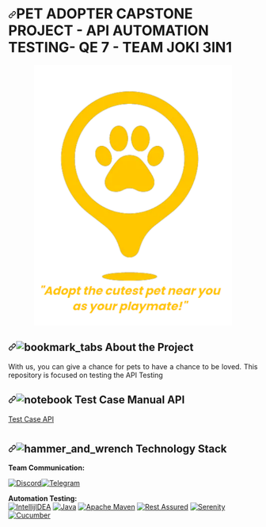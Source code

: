 <h1 dir="auto"><a id="user-content--about-the-project" class="anchor" aria-hidden="true" href="#-about-the-project"><svg class="octicon octicon-link" viewBox="0 0 16 16" version="1.1" width="16" height="16" aria-hidden="true"><path fill-rule="evenodd" d="M7.775 3.275a.75.75 0 001.06 1.06l1.25-1.25a2 2 0 112.83 2.83l-2.5 2.5a2 2 0 01-2.83 0 .75.75 0 00-1.06 1.06 3.5 3.5 0 004.95 0l2.5-2.5a3.5 3.5 0 00-4.95-4.95l-1.25 1.25zm-4.69 9.64a2 2 0 010-2.83l2.5-2.5a2 2 0 012.83 0 .75.75 0 001.06-1.06 3.5 3.5 0 00-4.95 0l-2.5 2.5a3.5 3.5 0 004.95 4.95l1.25-1.25a.75.75 0 00-1.06-1.06l-1.25 1.25a2 2 0 01-2.83 0z"></path></svg></a>PET ADOPTER CAPSTONE PROJECT - API AUTOMATION TESTING- QE 7 - TEAM JOKI 3IN1</h1>

<div align="center" dir="auto">
  <a href="https://pet-adopter-frontend.vercel.app/" rel="nofollow">
    <img src="https://github.com/FattahWG/Draft-Image/blob/main/logo.png" width="400">
  </a>
</div>

<h2 dir="auto"><a id="user-content--about-the-project" class="anchor" aria-hidden="true" href="#-about-the-project"><svg class="octicon octicon-link" viewBox="0 0 16 16" version="1.1" width="16" height="16" aria-hidden="true"><path fill-rule="evenodd" d="M7.775 3.275a.75.75 0 001.06 1.06l1.25-1.25a2 2 0 112.83 2.83l-2.5 2.5a2 2 0 01-2.83 0 .75.75 0 00-1.06 1.06 3.5 3.5 0 004.95 0l2.5-2.5a3.5 3.5 0 00-4.95-4.95l-1.25 1.25zm-4.69 9.64a2 2 0 010-2.83l2.5-2.5a2 2 0 012.83 0 .75.75 0 001.06-1.06 3.5 3.5 0 00-4.95 0l-2.5 2.5a3.5 3.5 0 004.95 4.95l1.25-1.25a.75.75 0 00-1.06-1.06l-1.25 1.25a2 2 0 01-2.83 0z"></path></svg></a><g-emoji class="g-emoji" alias="bookmark_tabs" fallback-src="https://github.githubassets.com/images/icons/emoji/unicode/1f4d1.png"><img class="emoji" alt="bookmark_tabs" height="20" width="20" src="https://github.githubassets.com/images/icons/emoji/unicode/1f4d1.png"></g-emoji> About the Project</h2>

<p align="justify" dir="auto">With us, you can give a chance for pets to have a chance to be loved. This repository is focused on testing the API Testing</p>

<h2 dir="auto"><a id="user-content--testing-documentation" class="anchor" aria-hidden="true" href="#-testing-documentation"><svg class="octicon octicon-link" viewBox="0 0 16 16" version="1.1" width="16" height="16" aria-hidden="true"><path fill-rule="evenodd" d="M7.775 3.275a.75.75 0 001.06 1.06l1.25-1.25a2 2 0 112.83 2.83l-2.5 2.5a2 2 0 01-2.83 0 .75.75 0 00-1.06 1.06 3.5 3.5 0 004.95 0l2.5-2.5a3.5 3.5 0 00-4.95-4.95l-1.25 1.25zm-4.69 9.64a2 2 0 010-2.83l2.5-2.5a2 2 0 012.83 0 .75.75 0 001.06-1.06 3.5 3.5 0 00-4.95 0l-2.5 2.5a3.5 3.5 0 004.95 4.95l1.25-1.25a.75.75 0 00-1.06-1.06l-1.25 1.25a2 2 0 01-2.83 0z"></path></svg></a><g-emoji class="g-emoji" alias="notebook" fallback-src="https://github.githubassets.com/images/icons/emoji/unicode/1f4d3.png"><img class="emoji" alt="notebook" height="20" width="20" src="https://github.githubassets.com/images/icons/emoji/unicode/1f4d3.png"></g-emoji> Test Case Manual API</h2>

<a href="https://docs.google.com/spreadsheets/d/1dZ_OUh3QXn6PVclolyX4eECcvwnayEbnY9SmQR9M9-w/edit?usp=sharing" rel="nofollow">Test Case API</a>

#

<h2 dir="auto"><a id="user-content--tools" class="anchor" aria-hidden="true" href="#-tools"><svg class="octicon octicon-link" viewBox="0 0 16 16" version="1.1" width="16" height="16" aria-hidden="true"><path fill-rule="evenodd" d="M7.775 3.275a.75.75 0 001.06 1.06l1.25-1.25a2 2 0 112.83 2.83l-2.5 2.5a2 2 0 01-2.83 0 .75.75 0 00-1.06 1.06 3.5 3.5 0 004.95 0l2.5-2.5a3.5 3.5 0 00-4.95-4.95l-1.25 1.25zm-4.69 9.64a2 2 0 010-2.83l2.5-2.5a2 2 0 012.83 0 .75.75 0 001.06-1.06 3.5 3.5 0 00-4.95 0l-2.5 2.5a3.5 3.5 0 004.95 4.95l1.25-1.25a.75.75 0 00-1.06-1.06l-1.25 1.25a2 2 0 01-2.83 0z"></path></svg></a><g-emoji class="g-emoji" alias="hammer_and_wrench" fallback-src="https://github.githubassets.com/images/icons/emoji/unicode/1f6e0.png"><img class="emoji" alt="hammer_and_wrench" height="20" width="20" src="https://github.githubassets.com/images/icons/emoji/unicode/1f6e0.png"></g-emoji> Technology Stack</h2>

<p dir="auto"><strong>Team Communication:</strong></p>

<a target="_blank" rel="noopener noreferrer nofollow" href="https://camo.githubusercontent.com/9a04246df38f73327b330dc71d3717e44a48e4495d5b88442942bd9e6b03cebb/68747470733a2f2f696d672e736869656c64732e696f2f62616467652f446973636f72642d2532333732383944412e7376673f7374796c653d666f722d7468652d6261646765266c6f676f3d646973636f7264266c6f676f436f6c6f723d7768697465"><img src="https://camo.githubusercontent.com/9a04246df38f73327b330dc71d3717e44a48e4495d5b88442942bd9e6b03cebb/68747470733a2f2f696d672e736869656c64732e696f2f62616467652f446973636f72642d2532333732383944412e7376673f7374796c653d666f722d7468652d6261646765266c6f676f3d646973636f7264266c6f676f436f6c6f723d7768697465" alt="Discord" data-canonical-src="https://img.shields.io/badge/Discord-%237289DA.svg?style=for-the-badge&amp;logo=discord&amp;logoColor=white" style="max-width: 100%;"></a><a target="_blank" rel="noopener noreferrer nofollow" href="https://camo.githubusercontent.com/19614a838799afbd1cf7c195589ac279cfd710358575e87c0f2d8403113f7724/68747470733a2f2f696d672e736869656c64732e696f2f62616467652f54454c454752414d2d77686974653f7374796c653d666f722d7468652d6261646765266c6f676f3d74656c656772616d26636f6c6f723d7768697465266c6162656c436f6c6f723d7768697465266c6f676f436f6c6f723d626c7565"><img src="https://camo.githubusercontent.com/19614a838799afbd1cf7c195589ac279cfd710358575e87c0f2d8403113f7724/68747470733a2f2f696d672e736869656c64732e696f2f62616467652f54454c454752414d2d77686974653f7374796c653d666f722d7468652d6261646765266c6f676f3d74656c656772616d26636f6c6f723d7768697465266c6162656c436f6c6f723d7768697465266c6f676f436f6c6f723d626c7565" alt="Telegram" data-canonical-src="https://img.shields.io/badge/TELEGRAM-white?style=for-the-badge&amp;logo=telegram&amp;color=white&amp;labelColor=white&amp;logoColor=white" style="max-width: 100%;"></a></p>

<p dir="auto"><strong>Automation Testing:</strong><br>
<a target="_blank" rel="noopener noreferrer nofollow" href="https://camo.githubusercontent.com/a2fdb686bf3f4bd26f142a4b60bde87647ff18e340d8251e0aea3fa551bb568e/68747470733a2f2f696d672e736869656c64732e696f2f62616467652f496e74656c6c694a494445412d3030303030302e7376673f7374796c653d666f722d7468652d6261646765266c6f676f3d696e74656c6c696a2d69646561266c6f676f436f6c6f723d7768697465"><img src="https://camo.githubusercontent.com/a2fdb686bf3f4bd26f142a4b60bde87647ff18e340d8251e0aea3fa551bb568e/68747470733a2f2f696d672e736869656c64732e696f2f62616467652f496e74656c6c694a494445412d3030303030302e7376673f7374796c653d666f722d7468652d6261646765266c6f676f3d696e74656c6c696a2d69646561266c6f676f436f6c6f723d7768697465" alt="IntellijIDEA" data-canonical-src="https://img.shields.io/badge/IntelliJIDEA-000000.svg?style=for-the-badge&amp;logo=intellij-idea&amp;logoColor=white" style="max-width: 100%;"></a>
<a target="_blank" rel="noopener noreferrer nofollow" href="https://camo.githubusercontent.com/6cbecd63a9a8f83ee186885c446938820ffa8304942a284ee6e1e2acb2bfd822/68747470733a2f2f696d672e736869656c64732e696f2f62616467652f6a6176612d2532334544384230302e7376673f7374796c653d666f722d7468652d6261646765266c6f676f3d6a617661266c6f676f436f6c6f723d7768697465"><img src="https://camo.githubusercontent.com/6cbecd63a9a8f83ee186885c446938820ffa8304942a284ee6e1e2acb2bfd822/68747470733a2f2f696d672e736869656c64732e696f2f62616467652f6a6176612d2532334544384230302e7376673f7374796c653d666f722d7468652d6261646765266c6f676f3d6a617661266c6f676f436f6c6f723d7768697465" alt="Java" data-canonical-src="https://img.shields.io/badge/java-%23ED8B00.svg?style=for-the-badge&amp;logo=java&amp;logoColor=white" style="max-width: 100%;"></a>
<a target="_blank" rel="noopener noreferrer nofollow" href="https://camo.githubusercontent.com/b52f767e323c38d0911c0ceceec21b9624b948fd526266170bf93886f3f2a8ca/68747470733a2f2f696d672e736869656c64732e696f2f62616467652f4170616368652532304d6176656e2d4337314133363f7374796c653d666f722d7468652d6261646765266c6f676f3d4170616368652532304d6176656e266c6f676f436f6c6f723d7768697465"><img src="https://camo.githubusercontent.com/b52f767e323c38d0911c0ceceec21b9624b948fd526266170bf93886f3f2a8ca/68747470733a2f2f696d672e736869656c64732e696f2f62616467652f4170616368652532304d6176656e2d4337314133363f7374796c653d666f722d7468652d6261646765266c6f676f3d4170616368652532304d6176656e266c6f676f436f6c6f723d7768697465" alt="Apache Maven" data-canonical-src="https://img.shields.io/badge/Apache%20Maven-C71A36?style=for-the-badge&amp;logo=Apache%20Maven&amp;logoColor=white" style="max-width: 100%;"></a>
<a target="_blank" rel="noopener noreferrer nofollow" href="https://camo.githubusercontent.com/1ab7830c6b3f789f40be2c362bf4e9c20ee33c6e624f669a12b5ec6b22adeafb/68747470733a2f2f696d672e736869656c64732e696f2f62616467652f2d72657374253230617373757265642d3030303030303f7374796c653d666f722d7468652d6261646765266c6f676f3d726573742d61737375726564266c6f676f436f6c6f723d626c61636b"><img src="https://camo.githubusercontent.com/1ab7830c6b3f789f40be2c362bf4e9c20ee33c6e624f669a12b5ec6b22adeafb/68747470733a2f2f696d672e736869656c64732e696f2f62616467652f2d72657374253230617373757265642d3030303030303f7374796c653d666f722d7468652d6261646765266c6f676f3d726573742d61737375726564266c6f676f436f6c6f723d626c61636b" alt="Rest Assured" data-canonical-src="https://img.shields.io/badge/-rest%20assured-000000?style=for-the-badge&amp;logo=rest-assured&amp;logoColor=black" style="max-width: 100%;"></a>
<a target="_blank" rel="noopener noreferrer nofollow" href="https://camo.githubusercontent.com/0ee0da0f48f6b3a6537673b13e32260fd725c7b1d2b9fbf47d4a07f7b5bd3efb/68747470733a2f2f696d672e736869656c64732e696f2f62616467652f2d736572656e6974792d3136613637613f7374796c653d666f722d7468652d6261646765266c6f676f3d736572656e697479266c6f676f436f6c6f723d626c61636b"><img src="https://camo.githubusercontent.com/0ee0da0f48f6b3a6537673b13e32260fd725c7b1d2b9fbf47d4a07f7b5bd3efb/68747470733a2f2f696d672e736869656c64732e696f2f62616467652f2d736572656e6974792d3136613637613f7374796c653d666f722d7468652d6261646765266c6f676f3d736572656e697479266c6f676f436f6c6f723d626c61636b" alt="Serenity" data-canonical-src="https://img.shields.io/badge/-serenity-16a67a?style=for-the-badge&amp;logo=serenity&amp;logoColor=black" style="max-width: 100%;"></a>
<a target="_blank" rel="noopener noreferrer nofollow" href="https://camo.githubusercontent.com/954e7ad751e579710db9f0761f9d3e8e8bc6fe4206c72f8b2e3a405b452282cf/68747470733a2f2f696d672e736869656c64732e696f2f62616467652f2d637563756d6265722d3462633437623f7374796c653d666f722d7468652d6261646765266c6f676f3d637563756d626572266c6f676f436f6c6f723d626c61636b"><img src="https://camo.githubusercontent.com/954e7ad751e579710db9f0761f9d3e8e8bc6fe4206c72f8b2e3a405b452282cf/68747470733a2f2f696d672e736869656c64732e696f2f62616467652f2d637563756d6265722d3462633437623f7374796c653d666f722d7468652d6261646765266c6f676f3d637563756d626572266c6f676f436f6c6f723d626c61636b" alt="Cucumber" data-canonical-src="https://img.shields.io/badge/-cucumber-4bc47b?style=for-the-badge&amp;logo=cucumber&amp;logoColor=black" style="max-width: 100%;"></a></p>


